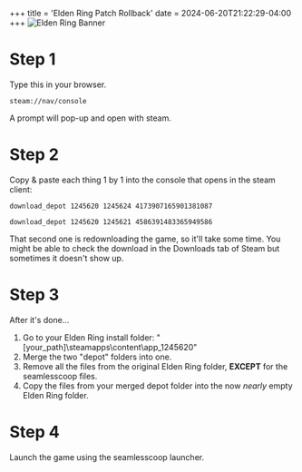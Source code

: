 +++
title = 'Elden Ring Patch Rollback'
date = 2024-06-20T21:22:29-04:00
+++
![Elden Ring Banner](/elden.jpg)

# Step 1

Type this in your browser.

```
steam://nav/console
```

A prompt will pop-up and open with steam.

# Step 2

Copy & paste each thing 1 by 1 into the console that opens in the steam client:

```
download_depot 1245620 1245624 4173907165901381087
```

```
download_depot 1245620 1245621 4586391483365949586
```

That second one is redownloading the game, so it'll take some time. You might be able to check the download in the Downloads tab of Steam but sometimes it doesn't show up.

# Step 3

After it's done...

1. Go to your Elden Ring install folder: "[your_path]\steamapps\content\app_1245620"
2. Merge the two "depot" folders into one.
3. Remove all the files from the original Elden Ring folder, **EXCEPT** for the seamlesscoop files.
4. Copy the files from your merged depot folder into the now *nearly* empty Elden Ring folder.

# Step 4

Launch the game using the seamlesscoop launcher.